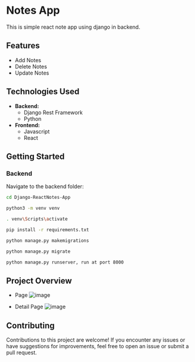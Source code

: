 # Notes App

This is simple react note app using django in backend.
## Features
- Add Notes
- Delete Notes
- Update Notes

## Technologies Used

- **Backend:**
  - Django Rest Framework
  - Python
- **Frontend:**
  - Javascript
  - React
    


## Getting Started

### Backend

Navigate to the backend folder:

```bash
cd Django-ReactNotes-App

python3 -m venv venv

. venv\Scripts\activate

pip install -r requirements.txt

python manage.py makemigrations

python manage.py migrate

python manage.py runserver, run at port 8000

```
## Project Overview

- Page
  ![image](https://github.com/Mohitbasnet/Django-ReactNotes-App/assets/118841933/86aa3475-f612-40ba-b8b5-af686f801432)

- Detail Page
![image](https://github.com/Mohitbasnet/Django-ReactNotes-App/assets/118841933/bb9e7c5f-39f0-4842-90aa-ac41f336ce07)



## Contributing

Contributions to this project are welcome! If you encounter any issues or have suggestions for improvements, feel free to open an issue or submit a pull request.



